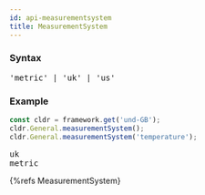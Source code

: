 ```yaml
---
id: api-measurementsystem
title: MeasurementSystem
---
```


### Syntax

<pre class="syntax">
'metric' | 'uk' | 'us'
</pre>

### Example

```typescript
const cldr = framework.get('und-GB');
cldr.General.measurementSystem();
cldr.General.measurementSystem('temperature');
```

<pre class="output">
uk
metric
</pre>

{%refs MeasurementSystem}
